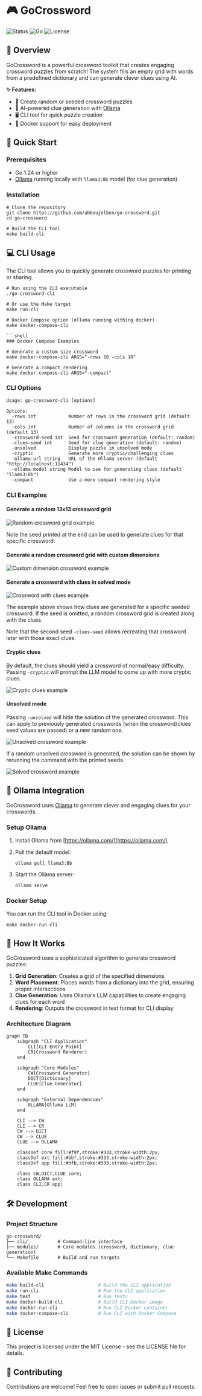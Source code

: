 # 🎮 GoCrossword

![Status](https://img.shields.io/badge/Status-Active-success)
![Go](https://img.shields.io/badge/Go-1.24%2B-blue)
![License](https://img.shields.io/badge/License-MIT-green)

## 🧩 Overview

GoCrossword is a powerful crossword toolkit that creates engaging crossword puzzles from scratch! The system fills an empty grid with words from a predefined dictionary and can generate clever clues using AI.

**✨ Features:**

- 🎲 Create random or seeded crossword puzzles
- 🤖 AI-powered clue generation with [Ollama](https://github.com/ollama/ollama)
- 🖥️ CLI tool for quick puzzle creation
- 🐳 Docker support for easy deployment

## 🚀 Quick Start

### Prerequisites

- Go 1.24 or higher
- [Ollama](https://github.com/ollama/ollama) running locally with `llama3:8b` model (for clue generation)

### Installation

```shell
# Clone the repository
git clone https://github.com/ahboujelben/go-crossword.git
cd go-crossword

# Build the CLI tool
make build-cli
```

## 💻 CLI Usage

The CLI tool allows you to quickly generate crossword puzzles for printing or sharing.

```shell
# Run using the CLI executable
./go-crossword-cli

# Or use the Make target
make run-cli

# Docker Compose option (ollama running withing docker)
make docker-compose-cli

```shell
### Docker Compose Examples

# Generate a custom size crossword
make docker-compose-cli ARGS="-rows 10 -cols 10"

# Generate a compact rendering
make docker-compose-cli ARGS="-compact"
```

### CLI Options

```shell
Usage: go-crossword-cli [options]

Options:
  -rows int            Number of rows in the crossword grid (default 13)
  -cols int            Number of columns in the crossword grid (default 13)
  -crossword-seed int  Seed for crossword generation (default: random)
  -clues-seed int      Seed for clue generation (default: random)
  -unsolved            Display puzzle in unsolved mode
  -cryptic             Generate more cryptic/challenging clues
  -ollama-url string   URL of the Ollama server (default "http://localhost:11434")
  -ollama-model string Model to use for generating clues (default "llama3:8b")
  -compact             Use a more compact rendering style
```

### CLI Examples

#### Generate a random 13x13 crossword grid

![Random crossword grid example](vhs/1-plain-crossword.gif)

Note the seed printed at the end can be used to generate clues for that specific crossword.

#### Generate a random crossword grid with custom dimensions

![Custom dimension crossword example](vhs/2-plain-crossword-custom-size.gif)

#### Generate a crossword with clues in solved mode

![Crossword with clues example](vhs/3-crossword-with-clues.gif)

The example above shows how clues are generated for a specific seeded crossword. If the seed is omitted, a random crossword grid is created along with the clues.

Note that the second seed `-clues-seed` allows recreating that crossword later with those exact clues.

#### Cryptic clues

By default, the clues should yield a crossword of normal/easy difficulty. Passing `-cryptic` will prompt the LLM model to come up with more cryptic clues.

![Cryptic clues example](vhs/4-crossword-with-clues-cryptic.gif)

#### Unsolved mode

Passing `-unsolved` will hide the solution of the generated crossword. This can apply to previously generated crosswords (when the crossword/clues seed values are passed) or a new random one.

![Unsolved crossword example](vhs/5-crossword-with-clues-unsolved.gif)

If a random unsolved crossword is generated, the solution can be shown by rerunning the command with the printed seeds.

![Solved crossword example](vhs/6-crossword-with-clues-unsolved-2.gif)

## 🤖 Ollama Integration

GoCrossword uses [Ollama](https://github.com/ollama/ollama) to generate clever and engaging clues for your crosswords.

### Setup Ollama

1. Install Ollama from [https://ollama.com/](https://ollama.com/)
2. Pull the default model:

   ```shell
   ollama pull llama3:8b
   ```

3. Start the Ollama server:

   ```shell
   ollama serve
   ```

### Docker Setup

You can run the CLI tool in Docker using:

```shell
make docker-run-cli
```

## 🧠 How It Works

GoCrossword uses a sophisticated algorithm to generate crossword puzzles:

1. **Grid Generation**: Creates a grid of the specified dimensions
2. **Word Placement**: Places words from a dictionary into the grid, ensuring proper intersections
3. **Clue Generation**: Uses Ollama's LLM capabilities to create engaging clues for each word
4. **Rendering**: Outputs the crossword in text format for CLI display

### Architecture Diagram

```mermaid
graph TB
    subgraph "CLI Application"
        CLI[CLI Entry Point]
        CR[Crossword Renderer]
    end

    subgraph "Core Modules"
        CW[Crossword Generator]
        DICT[Dictionary]
        CLUE[Clue Generator]
    end

    subgraph "External Dependencies"
        OLLAMA[Ollama LLM]
    end

    CLI --> CW
    CLI --> CR
    CW --> DICT
    CW --> CLUE
    CLUE --> OLLAMA

    classDef core fill:#f9f,stroke:#333,stroke-width:2px;
    classDef ext fill:#bbf,stroke:#333,stroke-width:2px;
    classDef app fill:#bfb,stroke:#333,stroke-width:2px;

    class CW,DICT,CLUE core;
    class OLLAMA ext;
    class CLI,CR app;
```

## 🛠️ Development

### Project Structure

```text
go-crossword/
├── cli/           # Command-line interface
├── modules/       # Core modules (crossword, dictionary, clue generation)
└── Makefile       # Build and run targets
```

### Available Make Commands

```bash
make build-cli                    # Build the CLI application
make run-cli                      # Run the CLI application
make test                         # Run tests
make docker-build-cli             # Build CLI Docker image
make docker-run-cli               # Run CLI Docker container
make docker-compose-cli           # Run CLI with Docker Compose
```

## 📄 License

This project is licensed under the MIT License - see the LICENSE file for details.

## 🙌 Contributing

Contributions are welcome! Feel free to open issues or submit pull requests.
